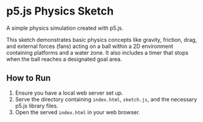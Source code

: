 # p5.js Physics Sketch

A simple physics simulation created with p5.js.

This sketch demonstrates basic physics concepts like gravity, friction, drag, and external forces (fans) acting on a ball within a 2D environment containing platforms and a water zone. It also includes a timer that stops when the ball reaches a designated goal area.

## How to Run

1.  Ensure you have a local web server set up.
2.  Serve the directory containing `index.html`, `sketch.js`, and the necessary p5.js library files.
3.  Open the served `index.html` in your web browser. 